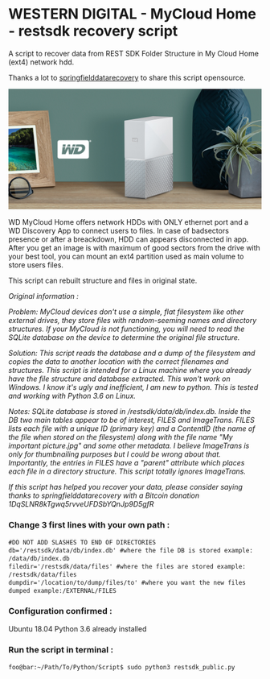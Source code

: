 # WESTERN DIGITAL - MyCloud Home - restsdk recovery script
A script to recover data from REST SDK Folder Structure in My Cloud Home (ext4) network hdd.

Thanks a lot to [springfielddatarecovery](https://github.com/springfielddatarecovery/mycloud-restsdk-recovery-script) to share this script opensource.

![alt text](Feature_images_WDCloud.jpg)

WD MyCloud Home offers network HDDs with ONLY ethernet port and a WD Discovery App to connect users to files. In case of badsectors presence or after a breackdown, HDD can appears disconnected in app. After you get an image is with maximum of good sectors from the drive with your best tool, you can mount an ext4 partition used as main volume to store users files.

This script can rebuilt structure and files in original state.

*Original information :*

*Problem: MyCloud devices don't use a simple, flat filesystem like other external drives, they store files with random-seeming names and directory structures. If your MyCloud is not functioning, you will need to read the SQLite database on the device to determine the original file structure.*

*Solution: This script reads the database and a dump of the filesystem and copies the data to another location with the correct filenames and structures. This script is intended for a Linux machine where you already have the file structure and database extracted. This won't work on Windows. I know it's ugly and inefficient, I am new to python. This is tested and working with Python 3.6 on Linux.*

*Notes: SQLite database is stored in /restsdk/data/db/index.db. Inside the DB two main tables appear to be of interest, FILES and ImageTrans. FILES lists each file with a unique ID (primary key) and a ContentID (the name of the file when stored on the filesystem) along with the file name "My important picture.jpg" and some other metadata. I believe ImageTrans is only for thumbnailing purposes but I could be wrong about that. Importantly, the entries in FILES have a "parent" attribute which places each file in a directory structure. This script totally ignores ImageTrans.*

*If this script has helped you recover your data, please consider saying thanks to springfielddatarecovery with a Bitcoin donation 1DqSLNR8kTgwq5rvveUFDSbYQnJp9D5gfR*

### Change 3 first lines with your own path :
    #DO NOT ADD SLASHES TO END OF DIRECTORIES
    db='/restsdk/data/db/index.db' #where the file DB is stored example: /data/db/index.db
    filedir='/restsdk/data/files' #where the files are stored example: /restsdk/data/files
    dumpdir='/location/to/dump/files/to' #where you want the new files dumped example:/EXTERNAL/FILES

### Configuration confirmed :
Ubuntu 18.04 Python 3.6 already installed

### Run the script in terminal :
```console
foo@bar:~/Path/To/Python/Script$ sudo python3 restsdk_public.py
```



